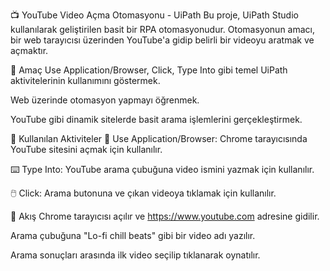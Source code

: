 📺 YouTube Video Açma Otomasyonu - UiPath
Bu proje, UiPath Studio kullanılarak geliştirilen basit bir RPA otomasyonudur. Otomasyonun amacı, bir web tarayıcısı üzerinden YouTube'a gidip belirli bir videoyu aratmak ve açmaktır.

🎯 Amaç
Use Application/Browser, Click, Type Into gibi temel UiPath aktivitelerinin kullanımını göstermek.

Web üzerinde otomasyon yapmayı öğrenmek.

YouTube gibi dinamik sitelerde basit arama işlemlerini gerçekleştirmek.

🧰 Kullanılan Aktiviteler
🧭 Use Application/Browser: Chrome tarayıcısında YouTube sitesini açmak için kullanılır.

⌨️ Type Into: YouTube arama çubuğuna video ismini yazmak için kullanılır.

🖱️ Click: Arama butonuna ve çıkan videoya tıklamak için kullanılır.

🔁 Akış
Chrome tarayıcısı açılır ve https://www.youtube.com adresine gidilir.

Arama çubuğuna "Lo-fi chill beats" gibi bir video adı yazılır.

Arama sonuçları arasında ilk video seçilip tıklanarak oynatılır.
